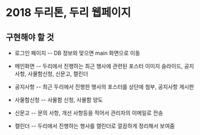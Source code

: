 # 2018 두리톤, 두리 웹페이지


## 구현해야 할 것
- 로그인 페이지
-- DB 정보와 맞으면 main 화면으로 이동

- 메인화면
-- 두리에서 진행하는 최근 행사에 관련된 포스터 이미지 슬라이드, 공지사항, 사물함신청, 신문고, 캘린더

- 공지사항
-- 최근 두리에서 진행한 행사의 포스터를 상단에 첨부, 공지사항 게시판

- 사물함신청
-- 사물함 신청, 사물함 양도

- 신문고
-- 문의 사항, 개선 사항등을 적어서 관리자의 이메일로 전송

- 캘린더
-- 두리에서 진행하는 행사를 캘린더로 깔끔하게 정리해서 보여줌


